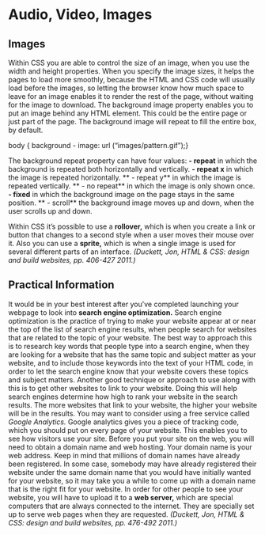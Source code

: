 # Audio, Video, Images

## Images

Within CSS you are able to control the size of an image, when you use the width and height properties. When you specify the image sizes, it helps the pages to load more smoothly, because the HTML and CSS code will usually load before the images, so letting the browser know how much space to leave for an image enables it to render the rest of the page, without waiting for the image to download. The background image property enables you to put an image behind any HTML element. This could be the entire page or just part of the page. The background image will repeat to fill the entire box, by default. 

body {
	background - image: url (“images/pattern.gif”);}

The background repeat property can have four values: 
**- repeat** in which the background is repeated both horizontally and vertically.
**- repeat x** in which the image is repeated horizontally.
** - repeat y** in which the image is repeated vertically.
** - no repeat** in which the image is only shown once.
**- fixed** in which the background image on the page stays in the same position.
** - scroll** the background image moves up and down, when the user scrolls up and down. 

Within CSS it’s possible to use a **rollover,** which is when you create a link or button that changes to a second style when a user moves their mouse over it. Also you can use a **sprite,** which is when a single image is used for several different parts of an interface. *(Duckett, Jon, HTML & CSS: design and build websites, pp. 406-427 2011.)*

## Practical Information

It would be in your best interest after you’ve completed launching your webpage to look into **search engine optimization.** Search engine optimization is the practice of trying to make your website appear at or near the top of the list of search engine results, when people search for websites that are related to the topic of your website. The best way to approach this is to research key words that people type into a search engine, when they are looking for a website that has the same topic and subject matter as your website, and to include those keywords into the text of your HTML code, in order to let the search engine know that your website covers these topics and subject matters. Another good technique or approach to use along with this is to get other websites to link to your website. Doing this will help search engines determine how high to rank your website in the search results. The more websites that link to your website, the higher your website will be in the results. You may want to consider using a free service called *Google Analytics.* Google analytics gives you a piece of tracking code, which you should put on every page of your website. This enables you to see how visitors use your site. Before you put your site on the web, you will need to obtain a domain name and web hosting. Your domain name is your web address. Keep in mind that millions of domain names have already been registered. In some case, somebody may have already registered their website under the same domain name that you would have initially wanted for your website,  so it may take you a while to come up with a domain name that is the right fit for your website. In order for other people to see your website, you will have to upload it to a **web server,** which are special computers that are always connected to the internet. They are specially set up to serve web pages when they are requested. *(Duckett, Jon, HTML & CSS: design and build websites, pp. 476-492 2011.)*

